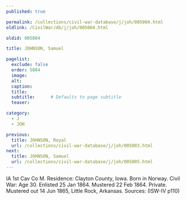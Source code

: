 ```yaml
---
published: true

permalink: /collections/civil-war-database/j/joh/005004.html
oldlink: /CivilWar/db/j/joh/005004.html

oldid: 005004

title: JOHNSON, Samuel

pagelist:
  exclude: false
  order: 5004
  image: 
  alt:
  caption:
  title:
  subtitle:      # Defaults to page subtitle
  teaser:

category: 
  - J 
  - JOH

previous:
  title: JOHNSON, Royal
  url: /collections/civil-war-database/j/joh/005003.html  
next:
  title: JOHNSON, Samuel
  url: /collections/civil-war-database/j/joh/005005.html   
---
```

IA 1st Cav Co M. Residence: Clayton County, Iowa. Born in Norway. Civil War: Age 30. Enlisted 25 Jan 1864. Mustered 22 Feb 1864. Private. Mustered out 14 Jun 1865, Little Rock, Arkansas. Sources: (ISW-IV p110)